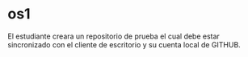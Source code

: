 # os1
El estudiante creara un repositorio de prueba el cual debe estar sincronizado con el cliente de escritorio y su cuenta local de GITHUB.
